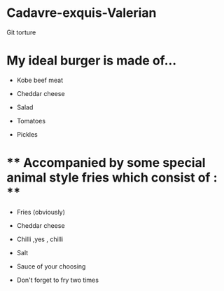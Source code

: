 # Cadavre-exquis-Valerian
Git torture

# **My ideal burger is made of...**
 
* Kobe beef meat

* Cheddar cheese

* Salad

* Tomatoes

* Pickles

# ** Accompanied by some special animal style fries which consist of : **

* Fries (obviously) 

* Cheddar cheese 

* Chilli ,yes , chilli

* Salt

* Sauce of your choosing

* Don't forget to fry two times

